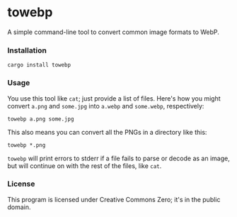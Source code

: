 # towebp

A simple command-line tool to convert common image formats to WebP.

### Installation
```
cargo install towebp
```

### Usage
You use this tool like `cat`; just provide a list of files. Here's how you might
convert `a.png` and `some.jpg` into `a.webp` and `some.webp`, respectively:
```
towebp a.png some.jpg
```

This also means you can convert all the PNGs in a directory like this:
```
towebp *.png
```

`towebp` will print errors to stderr if a file fails to parse or decode as an image,
but will continue on with the rest of the files, like `cat`.

### License
This program is licensed under Creative Commons Zero; it's in the public domain.
